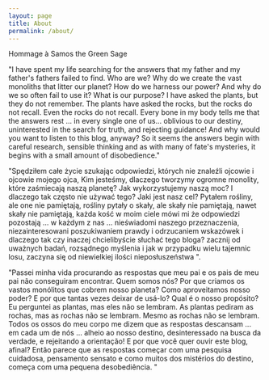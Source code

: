```yaml
---
layout: page
title: About
permalink: /about/
---
```


Hommage à Samos the Green Sage

"I have spent my life searching for the answers that my father and my father's fathers failed to find. Who are we? Why do we create the vast monoliths that litter our planet? How do we harness our power? And why do we so often fail to use it? What is our purpose? I have asked the plants, but they do not remember. The plants have asked the rocks, but the rocks do not recall. Even the rocks do not recall. Every bone in my body tells me that the answers rest ... in every single one of us... oblivious to our destiny, uninterested in the search for truth, and rejecting guidance! And why would you want to listen to this blog, anyway? So it seems the answers begin with careful research, sensible thinking and as with many of fate's mysteries, it begins with a small amount of disobedience."


"Spędziłem całe życie szukając odpowiedzi, których nie znaleźli ojcowie i ojcowie mojego ojca, Kim jesteśmy, dlaczego tworzymy ogromne monolity, które zaśmiecają naszą planetę? Jak wykorzystujemy naszą moc? I dlaczego tak często nie używać tego? Jaki jest nasz cel? Pytałem rośliny, ale one nie pamiętają, rośliny pytały o skały, ale skały nie pamiętają, nawet skały nie pamiętają, każda kość w moim ciele mówi mi że odpowiedzi pozostają ... w każdym z nas ... nieświadomi naszego przeznaczenia, niezainteresowani poszukiwaniem prawdy i odrzucaniem wskazówek i dlaczego tak czy inaczej chcielibyście słuchać tego bloga? zacznij od uważnych badań, rozsądnego myślenia i jak w przypadku wielu tajemnic losu, zaczyna się od niewielkiej ilości nieposłuszeństwa ".


"Passei minha vida procurando as respostas que meu pai e os pais de meu pai não conseguiram encontrar. Quem somos nós? Por que criamos os vastos monólitos que cobrem nosso planeta? Como aproveitamos nosso poder? E por que tantas vezes deixar de usá-lo? Qual é o nosso propósito? Eu perguntei as plantas, mas eles não se lembram. As plantas pediram as rochas, mas as rochas não se lembram. Mesmo as rochas não se lembram. Todos os ossos do meu corpo me dizem que as respostas descansam ... em cada um de nós ... alheio ao nosso destino, desinteressado na busca da verdade, e rejeitando a orientação! E por que você quer ouvir este blog, afinal? Então parece que as respostas começar com uma pesquisa cuidadosa, pensamento sensato e como muitos dos mistérios do destino, começa com uma pequena desobediência. "

